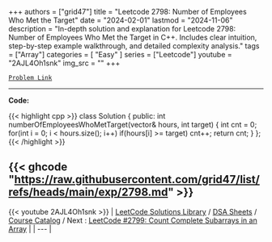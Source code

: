 
+++
authors = ["grid47"]
title = "Leetcode 2798: Number of Employees Who Met the Target"
date = "2024-02-01"
lastmod = "2024-11-06"
description = "In-depth solution and explanation for Leetcode 2798: Number of Employees Who Met the Target in C++. Includes clear intuition, step-by-step example walkthrough, and detailed complexity analysis."
tags = ["Array"]
categories = [
    "Easy"
]
series = ["Leetcode"]
youtube = "2AJL4Oh1snk"
img_src = ""
+++



[`Problem Link`](https://leetcode.com/problems/number-of-employees-who-met-the-target/description/)

---
**Code:**

{{< highlight cpp >}}
class Solution {
public:
    int numberOfEmployeesWhoMetTarget(vector<int>& hours, int target) {
        int cnt = 0;
        for(int i = 0; i < hours.size(); i++)
            if(hours[i] >= target) cnt++;
        return cnt;
    }
};
{{< /highlight >}}

{{< ghcode "https://raw.githubusercontent.com/grid47/list/refs/heads/main/exp/2798.md" >}}
---
{{< youtube 2AJL4Oh1snk >}}
| [LeetCode Solutions Library](https://grid47.xyz/leetcode/) / [DSA Sheets](https://grid47.xyz/sheets/) / [Course Catalog](https://grid47.xyz/courses/) / Next : [LeetCode #2799: Count Complete Subarrays in an Array](https://grid47.xyz/leetcode/solution-2799-count-complete-subarrays-in-an-array/) |
| --- |
